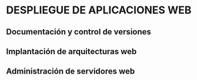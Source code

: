 # DESPLIEGUE DE APLICACIONES WEB
## Documentación y control de versiones
## Implantación de arquitecturas web
## Administración de servidores web